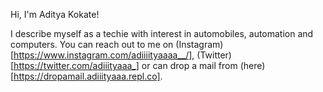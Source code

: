 Hi, I'm Aditya Kokate!

I describe myself as a techie with interest in automobiles, automation and computers. 
You can reach out to me on (Instagram)[https://www.instagram.com/adiiiityaaaa__/], (Twitter)[https://twitter.com/adiiityaaa_] or can drop a mail from (here)[https://dropamail.adiiityaaa.repl.co].
<!---
adiiityaaa/adiiityaaa is a ✨ special ✨ repository because its `README.md` (this file) appears on your GitHub profile.
You can click the Preview link to take a look at your changes.
--->
